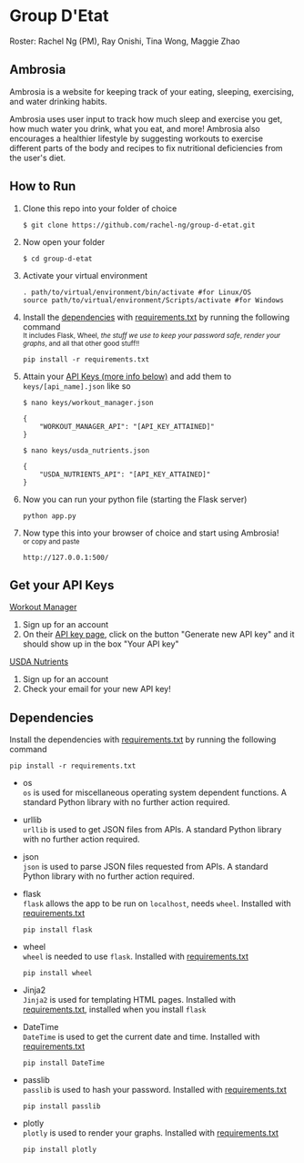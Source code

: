 # Group D'Etat

Roster: Rachel Ng (PM), Ray Onishi, Tina Wong, Maggie Zhao

## Ambrosia

Ambrosia is a website for keeping track of your eating, sleeping, exercising, and water drinking habits. 

Ambrosia uses user input to track how much sleep and exercise you get, how much water you drink, what you eat, and more! Ambrosia also encourages a healthier lifestyle by suggesting workouts to exercise different parts of the body and recipes to fix nutritional deficiencies from the user's diet. 

## How to Run

1. Clone this repo into your folder of choice 

    ```
    $ git clone https://github.com/rachel-ng/group-d-etat.git
    ```

2. Now open your folder

    ```
    $ cd group-d-etat
    ```

3. Activate your virtual environment 

    ```
    . path/to/virtual/environment/bin/activate #for Linux/OS
    source path/to/virtual/environment/Scripts/activate #for Windows
    ```

4. Install the [dependencies](#dependencies) with [requirements.txt](requirements.txt) by running the following command  
<sup>It includes Flask, Wheel, *the stuff we use to keep your password safe*, *render your graphs*, and all that other good stuff!!</sup>

    ```
    pip install -r requirements.txt
    ```

5. Attain your [API Keys (more info below)](#get-your-api-keys) and add them to `keys/[api_name].json` like so  

    ```
    $ nano keys/workout_manager.json
    ```
    ```
    {
        "WORKOUT_MANAGER_API": "[API_KEY_ATTAINED]"
    }
    ```


    ```
    $ nano keys/usda_nutrients.json
    ```
    ```
    {
        "USDA_NUTRIENTS_API": "[API_KEY_ATTAINED]"
    }
    ```

6. Now you can run your python file (starting the Flask server)

    ```
    python app.py
    ```

7. Now type this into your browser of choice and start using Ambrosia!  
<sup>or copy and paste</sup>

    ```
    http://127.0.0.1:500/
    ```


## Get your API Keys 

[Workout Manager](https://wger.de/en/user/api-key)

1. Sign up for an account
2. On their [API key page](https://wger.de/en/user/api-key), click on the button "Generate new API key" and it should show up in the box "Your API key" 

[USDA Nutrients](https://api.data.gov/signup/)

1. Sign up for an account
2. Check your email for your new API key! 

## Dependencies 

Install the dependencies with [requirements.txt](requirements.txt) by running the following command

```
pip install -r requirements.txt
```

- os  
`os` is used for miscellaneous operating system dependent functions. A standard Python library with no further action required.

- urllib  
`urllib` is used to get JSON files from APIs. A standard Python library with no further action required. 

- json  
`json` is used to parse JSON files requested from APIs. A standard Python library with no further action required. 

- flask  
`flask` allows the app to be run on `localhost`, needs `wheel`. Installed with [requirements.txt](requirements.txt) 

    ```
    pip install flask
    ```

- wheel  
`wheel` is needed to use `flask`. Installed with [requirements.txt](requirements.txt) 

    ```
    pip install wheel
    ```

- Jinja2  
`Jinja2` is used for templating HTML pages. Installed with [requirements.txt](requirements.txt), installed when you install `flask`

- DateTime  
`DateTime` is used to get the current date and time. Installed with [requirements.txt](requirements.txt) 

    ```
    pip install DateTime
    ```

- passlib  
`passlib` is used to hash your password. Installed with [requirements.txt](requirements.txt) 

    ```
    pip install passlib
    ```

- plotly  
`plotly` is used to render your graphs. Installed with [requirements.txt](requirements.txt) 

    ```
    pip install plotly
    ```
